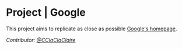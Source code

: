 # Project | Google

This project aims to replicate as close as possible [Google's homepage](https://www.google.fr). 



*Contributor: [@CClaClaClaire](https://www.twitter.com/cclaclaclaire)*

